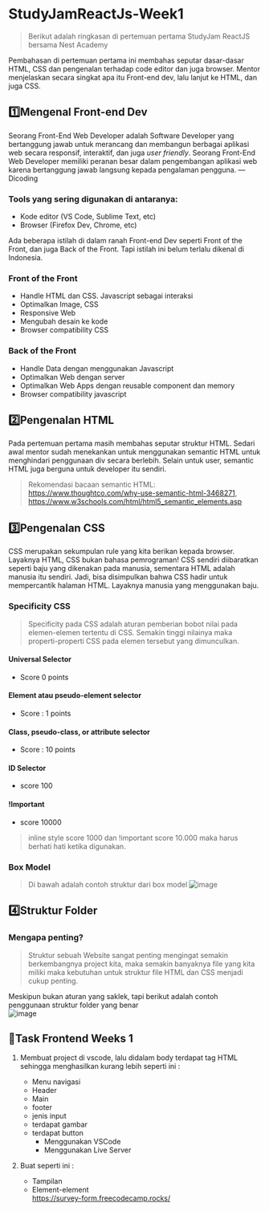 # StudyJamReactJs-Week1
>Berikut adalah ringkasan di pertemuan pertama StudyJam ReactJS bersama Nest Academy


Pembahasan di pertemuan pertama ini membahas seputar dasar-dasar HTML, CSS dan pengenalan terhadap code editor dan juga browser. Mentor menjelaskan secara singkat apa itu Front-end dev, lalu lanjut ke HTML, dan juga CSS.


## 1️⃣Mengenal Front-end Dev

Seorang Front-End Web Developer adalah Software Developer yang bertanggung jawab untuk merancang dan membangun berbagai aplikasi web secara responsif, interaktif, dan juga *user friendly*. Seorang Front-End Web Developer memiliki peranan besar dalam pengembangan aplikasi web karena bertanggung jawab langsung kepada pengalaman pengguna. —Dicoding

### Tools yang sering digunakan di antaranya:
- Kode editor (VS Code, Sublime Text, etc)
- Browser (Firefox Dev, Chrome, etc)

Ada beberapa istilah di dalam ranah Front-end Dev seperti Front of the Front, dan juga Back of the Front. Tapi istilah ini belum terlalu dikenal di Indonesia.

### Front of the Front
- Handle HTML dan CSS. Javascript sebagai interaksi
- Optimalkan Image, CSS
- Responsive Web
- Mengubah desain ke kode
- Browser compatibility CSS


### Back of the Front
- Handle Data dengan menggunakan Javascript
- Optimalkan Web dengan server
- Optimalkan Web Apps dengan reusable component dan memory
- Browser compatibility javascript

## 2️⃣Pengenalan HTML

Pada pertemuan pertama masih membahas seputar struktur HTML. Sedari awal mentor sudah menekankan untuk menggunakan semantic HTML untuk menghindari penggunaan div secara berlebih. Selain untuk user, semantic HTML juga berguna untuk developer itu sendiri.

>Rekomendasi bacaan semantic HTML: https://www.thoughtco.com/why-use-semantic-html-3468271, https://www.w3schools.com/html/html5_semantic_elements.asp


## 3️⃣Pengenalan CSS

CSS merupakan sekumpulan rule yang kita berikan kepada browser. Layaknya HTML, CSS bukan bahasa pemrograman! CSS sendiri diibaratkan seperti baju yang dikenakan pada manusia, sementara HTML adalah manusia itu sendiri. Jadi, bisa disimpulkan bahwa CSS hadir untuk mempercantik halaman HTML. Layaknya manusia yang menggunakan baju.

### Specificity CSS
> Specificity pada CSS adalah aturan pemberian bobot nilai pada elemen-elemen tertentu di CSS. Semakin tinggi nilainya maka properti-properti CSS pada elemen tersebut yang dimunculkan.

#### Universal Selector 
- Score 0 points

#### Element atau pseudo-element selector
- Score : 1 points

#### Class, pseudo-class, or attribute selector
- Score : 10 points

#### ID Selector
- score 100

#### !Important
- score 10000
>inline style score 1000 dan !important score 10.000 maka harus berhati hati ketika digunakan.

### Box Model
>Di bawah adalah contoh struktur dari box model
![image](https://user-images.githubusercontent.com/69034771/186846395-5437201b-f25f-4a65-a36a-3c3ca5782947.png)

## 4️⃣Struktur Folder

### Mengapa penting?
>Struktur sebuah Website sangat penting mengingat semakin berkembangnya project kita, maka semakin banyaknya file yang kita miliki maka kebutuhan untuk struktur file HTML dan CSS menjadi cukup penting.

Meskipun bukan aturan yang saklek, tapi berikut adalah contoh penggunaan struktur folder yang benar<br>
![image](https://user-images.githubusercontent.com/69034771/186847080-ea64422c-ca65-426b-8ab6-e6481b97ab1f.png)

## 🥇Task Frontend Weeks 1
1. Membuat project di vscode, lalu didalam body terdapat tag HTML sehingga menghasilkan  kurang lebih seperti ini : 
    - Menu navigasi
    - Header
    - Main
    - footer 
    - jenis input 
    - terdapat gambar
    - terdapat button
        - Menggunakan VSCode
        - Menggunakan Live Server
        
2. Buat seperti ini : 
    - Tampilan
    - Element-element<br>
    https://survey-form.freecodecamp.rocks/

